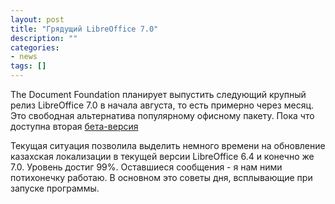 ```yaml
---
layout: post
title: "Грядущий LibreOffice 7.0"
description: ""
categories:
- news
tags: []
---
```


The Document Foundation планирует выпустить следующий крупный релиз LibreOffice 7.0 в начала августа, то есть примерно через месяц. 
Это свободная альтернатива популярному офисному пакету.
Пока что доступна вторая [бета-версия ](https://qa.blog.documentfoundation.org/2020/06/22/libreoffice-7-0-beta2-is-available-for-testing)

Текущая ситуация позволила выделить немного времени на обновление казахская локализации в текущей версии LibreOffice 6.4 и конечно же 7.0.
Уровень достиг 99%. Оставшиеся сообщения - я нам ними потихонечку работаю. В основном это советы дня, всплывающие при запуске программы.

